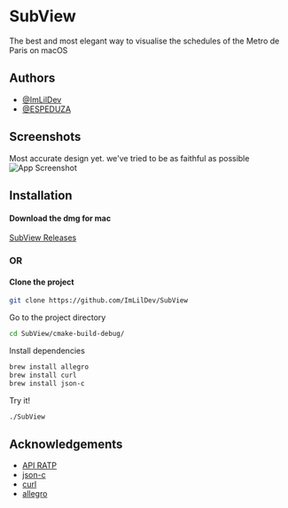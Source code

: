 
# SubView

The best and most elegant way to visualise the schedules of the Metro de Paris on macOS


## Authors

- [@ImLilDev](https://www.github.com/ImLilDev)
- [@ESPEDUZA](https://github.com/ESPEDUZA)


## Screenshots

Most accurate design yet. we've tried to be as faithful as possible
![App Screenshot](https://i.imgur.com/8mKoxYw.png)



## Installation


#### Download the dmg for mac

[SubView Releases](https://github.com/ImLilDev/SubView/releases/tag/v0.0.1-alpha)

### OR

#### Clone the project

```bash
git clone https://github.com/ImLilDev/SubView
```

Go to the project directory

```bash
cd SubView/cmake-build-debug/
```

Install dependencies

```bash
brew install allegro
brew install curl
brew install json-c
```

Try it!

```bash
./SubView
```


## Acknowledgements

 - [API RATP](https://github.com/pgrimaud/horaires-ratp-api)
 - [json-c](https://formulae.brew.sh/formula/json-c)
 - [curl](https://formulae.brew.sh/formula/curl)
 - [allegro](https://www.allegro.cc)
